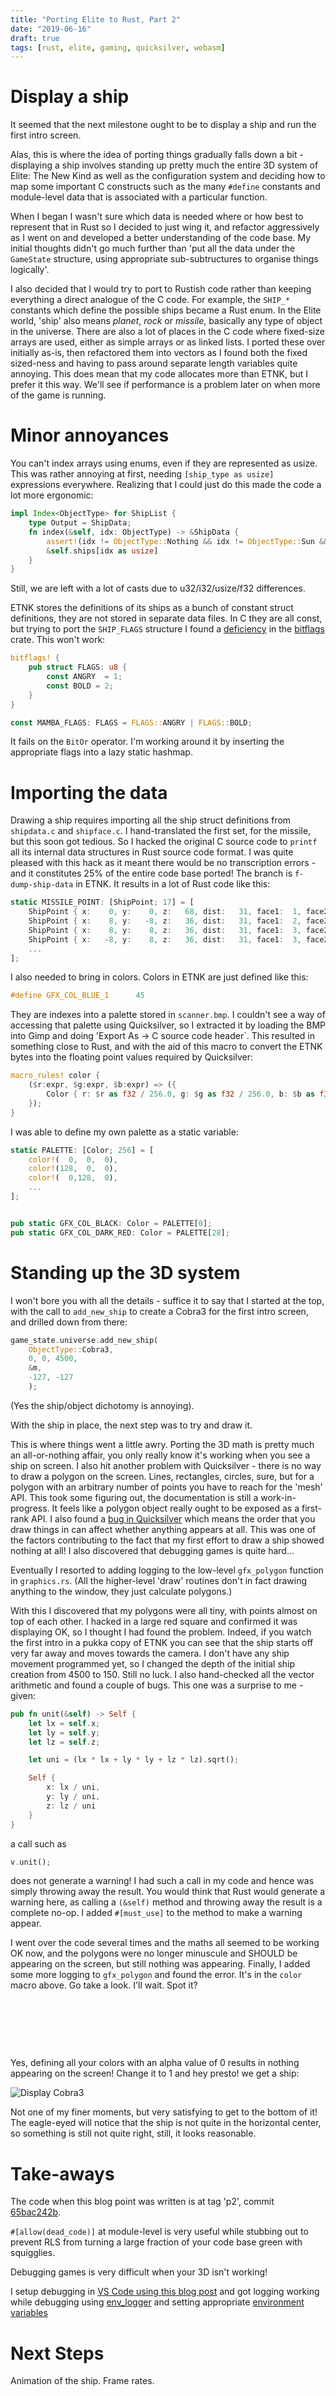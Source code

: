 ```yaml
---
title: "Porting Elite to Rust, Part 2"
date: "2019-06-16"
draft: true
tags: [rust, elite, gaming, quicksilver, webasm]
---
```


# Display a ship

It seemed that the next milestone ought to be to display a ship and run the first intro
screen.

Alas, this is where the idea of porting things gradually falls down a bit - displaying a ship
involves standing up pretty much the entire 3D system of Elite: The New Kind as well as the
configuration system and deciding how to map some important C constructs such as the many
`#define` constants and module-level data that is associated with a particular function.

When I began I wasn't sure which data is needed where or how best to represent that in Rust
so I decided to just wing it, and refactor aggressively as I went on and developed a better
understanding of the code base. My initial thoughts didn't go much further than 'put all
the data under the `GameState` structure, using appropriate sub-subtructures to organise
things logically'.

I also decided that I would try to port to Rustish code rather than keeping everything a
direct analogue of the C code. For example, the `SHIP_*` constants which define the possible
ships became a Rust enum. In the Elite world, 'ship' also means *planet*, *rock* or *missile*,
basically any type of object in the universe. There are also a lot of places in the C
code where fixed-size arrays are used, either as simple arrays or as linked lists. I ported
these over initially as-is, then refactored them into vectors as I found both the fixed
sized-ness and having to pass around separate length variables quite annoying. This does
mean that my code allocates more than ETNK, but I prefer it this way. We'll see if performance
is a problem later on when more of the game is running.

# Minor annoyances

You can't index arrays using enums, even if they are represented as usize. This was rather
annoying at first, needing `[ship_type as usize]` expressions everywhere. Realizing that
I could just do this made the code a lot more ergonomic:

```rs
impl Index<ObjectType> for ShipList {
    type Output = ShipData;
    fn index(&self, idx: ObjectType) -> &ShipData {
        assert!(idx != ObjectType::Nothing && idx != ObjectType::Sun && idx != ObjectType::Planet);
        &self.ships[idx as usize]
    }
}
```

Still, we are left with a lot of casts due to u32/i32/usize/f32 differences.

ETNK stores the definitions of its ships as a bunch of constant struct definitions, they are
not stored in separate data files. In C they are all const, but trying to port the `SHIP_FLAGS`
structure I found a
[deficiency](https://github.com/bitflags/bitflags/issues/180)
in the
[bitflags](https://crates.io/crates/bitflags) crate. This won't work:

```rs
bitflags! {
    pub struct FLAGS: u8 {
        const ANGRY  = 1;
        const BOLD = 2;
    }
}

const MAMBA_FLAGS: FLAGS = FLAGS::ANGRY | FLAGS::BOLD;
```

It fails on the `BitOr` operator. I'm working around it by inserting the appropriate flags into
a lazy static hashmap.

# Importing the data

Drawing a ship requires importing all the ship struct definitions from `shipdata.c` and `shipface.c`.
I hand-translated the first set, for the missile, but this soon got tedious. So I hacked the
original C source code to `printf` all its internal data structures in Rust source code format.
I was quite pleased with this hack as it meant there would be no transcription errors - and it
constitutes 25% of the entire code base ported! The branch is `f-dump-ship-data` in ETNK. It results
in a lot of Rust code like this:

```rs
static MISSILE_POINT: [ShipPoint; 17] = [
    ShipPoint { x:    0, y:    0, z:   68, dist:   31, face1:  1, face2:  0, face3:  3, face4:  2 },
    ShipPoint { x:    8, y:   -8, z:   36, dist:   31, face1:  2, face2:  1, face3:  5, face4:  4 },
    ShipPoint { x:    8, y:    8, z:   36, dist:   31, face1:  3, face2:  2, face3:  7, face4:  4 },
    ShipPoint { x:   -8, y:    8, z:   36, dist:   31, face1:  3, face2:  0, face3:  7, face4:  6 },
    ...
];
```

I also needed to bring in colors. Colors in ETNK are just defined like this:

```c
#define GFX_COL_BLUE_1		45
```

They are indexes into a palette stored in `scanner.bmp`. I couldn't see a way of accessing
that palette using Quicksilver, so I extracted it by loading
the BMP into Gimp and doing 'Export As -> C source code header`. This resulted in something
close to Rust, and with the aid of this macro to convert the ETNK bytes into the floating point
values required by Quicksilver:

```rs
macro_rules! color {
    ($r:expr, $g:expr, $b:expr) => ({
        Color { r: $r as f32 / 256.0, g: $g as f32 / 256.0, b: $b as f32 / 256.0, a: 0.0 }
    });
}
```

I was able to define my own palette as a static variable:

```rs
static PALETTE: [Color; 256] = [
    color!(  0,  0,  0),
    color!(128,  0,  0),
    color!(  0,128,  0),
    ...
];


pub static GFX_COL_BLACK: Color = PALETTE[0];
pub static GFX_COL_DARK_RED: Color = PALETTE[28];
```

# Standing up the 3D system

I won't bore you with all the details - suffice it to say that I started at the top, with the
call to `add_new_ship` to create a Cobra3 for the first intro screen, and drilled down
from there:

```rs
game_state.universe.add_new_ship(
    ObjectType::Cobra3,
    0, 0, 4500,
    &m,
    -127, -127
    );
```

(Yes the ship/object dichotomy is annoying).

With the ship in place, the next step was to try and draw it.

This is where things went a little awry. Porting the 3D math is pretty much an all-or-nothing
affair, you only really know it's working when you see a ship on screen. I also hit another
problem with Quicksilver - there is no way to draw a polygon on the screen. Lines, rectangles,
circles, sure, but for a polygon with an arbitrary number of points you have to reach for the
'mesh' API. This took some figuring out, the documentation is still a work-in-progress. It feels
like a polygon object really ought to be exposed as a first-rank API. I also found a
[bug in Quicksilver](https://github.com/ryanisaacg/quicksilver/issues/505)
which means the order that you draw things in can affect whether anything appears at all. This
was one of the factors contributing to the fact that my first effort to draw a ship showed
nothing at all! I also discovered that debugging games is quite hard...

Eventually I resorted to adding logging to the low-level `gfx_polygon` function in `graphics.rs`.
(All the higher-level 'draw' routines don't in fact drawing anything to the window, they just
calculate polygons.)

With this I discovered that my polygons were all tiny, with points almost on top of each other.
I hacked in a large red square and confirmed it was displaying OK, so I thought I had found
the problem. Indeed, if you watch the first intro in a pukka copy of ETNK you can see that the
ship starts off very far away and moves towards the camera. I don't have any ship movement
programmed yet, so I changed the depth of the initial ship creation from 4500 to 150. Still
no luck. I also hand-checked all the vector arithmetic and found a couple of bugs. This
one was a surprise to me - given:

```rs
pub fn unit(&self) -> Self {
    let lx = self.x;
    let ly = self.y;
    let lz = self.z;

    let uni = (lx * lx + ly * ly + lz * lz).sqrt();

    Self {
        x: lx / uni,
        y: ly / uni,
        z: lz / uni
    }
}
```

a call such as

```rs
v.unit();
```

does not generate a warning! I had such a call in my code and hence was simply throwing
away the result. You would think that Rust would generate a warning here, as calling a
`(&self)` method and throwing away the result is a complete no-op. I added `#[must_use]`
to the method to make a warning appear.

I went over the code several times and the maths all seemed to be working OK now, and
the polygons were no longer minuscule and SHOULD be appearing on the screen, but still
nothing was appearing. Finally, I added some more logging to `gfx_polygon` and found
the error. It's in the `color` macro above. Go take a look. I'll wait. Spot it?

<p>&nbsp;</p>
<p>&nbsp;</p>
<p>&nbsp;</p>

Yes, defining all your colors with an alpha value of 0 results in nothing appearing
on the screen! Change it to 1 and hey presto! we get a ship:

![Display Cobra3](p2_display_cobra.png)

Not one of my finer moments, but very satisfying to get to the bottom of it!
The eagle-eyed will notice that the ship is not quite in the horizontal center, so something
is still not quite right, still, it looks reasonable.

# Take-aways

The code when this blog point was written is at tag 'p2', commit
[65bac242b](https://github.com/PhilipDaniels/eliter/commit/65bac242b1bcea82703a399eac9cfb4da626ef5c).

`#[allow(dead_code)]` at module-level is very useful while stubbing out to prevent
RLS from turning a large fraction of your code base green with squigglies.

Debugging games is very difficult when your 3D isn't working!

I setup debugging in
[VS Code using this blog post](https://www.forrestthewoods.com/blog/how-to-debug-rust-with-visual-studio-code/)
and got logging working while debugging using
[env_logger](https://crates.io/crates/env_logger)
and setting appropriate
[environment variables](https://github.com/vadimcn/vscode-lldb/blob/master/MANUAL.md#starting-a-debug-session)

# Next Steps

Animation of the ship. Frame rates.

